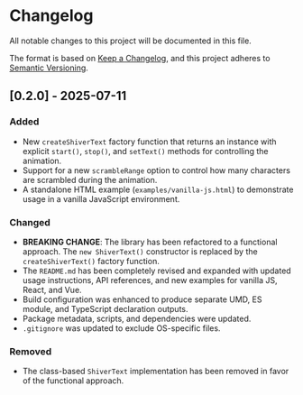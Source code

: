# Changelog

All notable changes to this project will be documented in this file.

The format is based on [Keep a Changelog](https://keepachangelog.com/en/1.0.0/),
and this project adheres to [Semantic Versioning](https://semver.org/spec/v2.0.0.html).

## [0.2.0] - 2025-07-11

### Added

- New `createShiverText` factory function that returns an instance with explicit `start()`, `stop()`, and `setText()` methods for controlling the animation.
- Support for a new `scrambleRange` option to control how many characters are scrambled during the animation.
- A standalone HTML example (`examples/vanilla-js.html`) to demonstrate usage in a vanilla JavaScript environment.

### Changed

- **BREAKING CHANGE**: The library has been refactored to a functional approach. The `new ShiverText()` constructor is replaced by the `createShiverText()` factory function.
- The `README.md` has been completely revised and expanded with updated usage instructions, API references, and new examples for vanilla JS, React, and Vue.
- Build configuration was enhanced to produce separate UMD, ES module, and TypeScript declaration outputs.
- Package metadata, scripts, and dependencies were updated.
- `.gitignore` was updated to exclude OS-specific files.

### Removed

- The class-based `ShiverText` implementation has been removed in favor of the functional approach.
